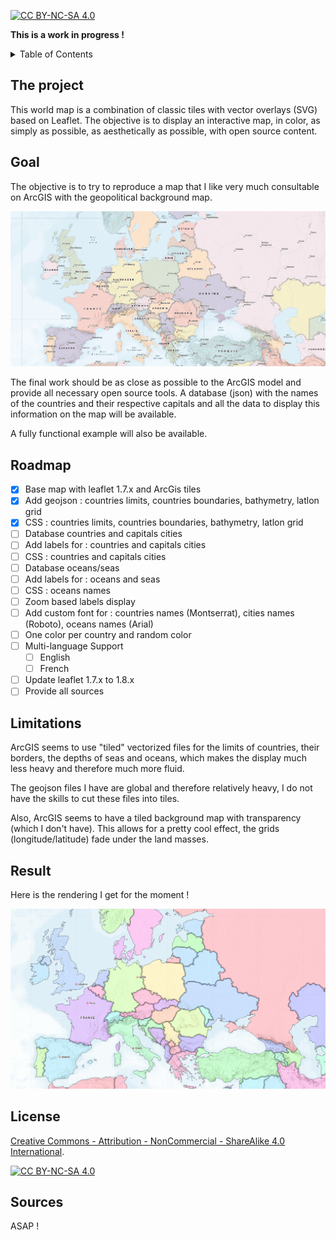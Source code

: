 [![CC BY-NC-SA 4.0][license-shield]][license-url]

**This is a work in progress !**

<details>
  <summary>Table of Contents</summary>
  <ol>
    <li><a href="#the-project">The project</a></li>
    <li><a href="#goal">Goal</a></li>
    <li><a href="#roadmap">Roadmap</a></li>
    <li><a href="#limitations">Limitations</a></li>
    <li><a href="#result">Result</a></li>
    <li><a href="#license">License</a></li>
    <li><a href="#sources">Sources</a></li>
  </ol>
</details>

## The project

This world map is a combination of classic tiles with vector overlays (SVG) based on Leaflet.
The objective is to display an interactive map, in color, as simply as possible, as aesthetically as possible, with open source content.

## Goal

The objective is to try to reproduce a map that I like very much consultable on ArcGIS with the geopolitical background map.

[![ArcGIS map][arcgis-screenshot]](https://www.arcgis.com/apps/mapviewer/)

The final work should be as close as possible to the ArcGIS model and provide all necessary open source tools. A database (json) with the names of the countries and their respective capitals and all the data to display this information on the map will be available.

A fully functional example will also be available.

## Roadmap

- [x] Base map with leaflet 1.7.x and ArcGis tiles
- [x] Add geojson : countries limits, countries boundaries, bathymetry, latlon grid
- [x] CSS : countries limits, countries boundaries, bathymetry, latlon grid
- [ ] Database countries and capitals cities
- [ ] Add labels for : countries and capitals cities
- [ ] CSS : countries and capitals cities
- [ ] Database oceans/seas
- [ ] Add labels for : oceans and seas
- [ ] CSS : oceans names
- [ ] Zoom based labels display
- [ ] Add custom font for : countries names (Montserrat), cities names (Roboto), oceans names (Arial)
- [ ] One color per country and random color
- [ ] Multi-language Support
    - [ ] English
    - [ ] French
- [ ] Update leaflet 1.7.x to 1.8.x
- [ ] Provide all sources

## Limitations

ArcGIS seems to use "tiled" vectorized files for the limits of countries, their borders, the depths of seas and oceans, which makes the display much less heavy and therefore much more fluid.

The geojson files I have are global and therefore relatively heavy, I do not have the skills to cut these files into tiles.

Also, ArcGIS seems to have a tiled background map with transparency (which I don't have). This allows for a pretty cool effect, the grids (longitude/latitude) fade under the land masses.

## Result

Here is the rendering I get for the moment !

![Result map][map-screenshot]

## License

[Creative Commons - Attribution - NonCommercial - ShareAlike 4.0 International][license-url].

[![CC BY-NC-SA 4.0][license-image]][license-url]

[license-url]: https://creativecommons.org/licenses/by-nc-sa/4.0/
[license-image]: https://licensebuttons.net/l/by-nc-sa/4.0/88x31.png
[license-shield]: https://img.shields.io/badge/License-CC%20BY--NC--SA%204.0-lightgrey.svg?style=for-the-badge
[arcgis-screenshot]: map-arcgis.png
[map-screenshot]: map.png

## Sources

ASAP !